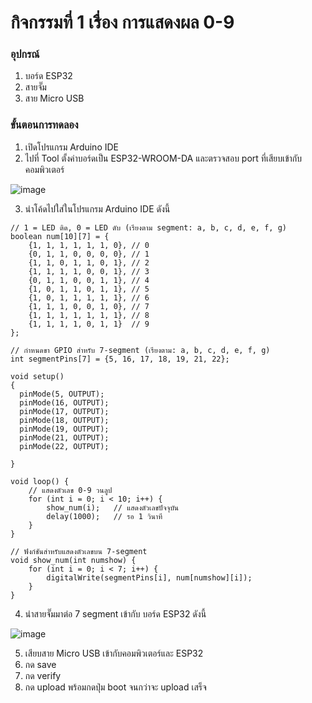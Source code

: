 # กิจกรรมที่ 1 เรื่อง การแสดงผล 0-9 
### อุปกรณ์
1. บอร์ด ESP32
2. สายจั๊ม
3. สาย Micro USB 

### ขั้นตอนการทดลอง
1. เปิดโปรแกรม Arduino IDE
2. ไปที่ Tool ตั้งค่าบอร์ดเป็น ESP32-WROOM-DA และตรวจสอบ port ที่เสียบเข้ากับคอมพิวเตอร์

![image](https://github.com/user-attachments/assets/2a4eb791-96ba-49bc-8d46-4612c2ad34f2)


3. นำโค้ดไปใส่ในโปรแกรม Arduino IDE ดังนี้

```
// 1 = LED ติด, 0 = LED ดับ (เรียงตาม segment: a, b, c, d, e, f, g)
boolean num[10][7] = {
    {1, 1, 1, 1, 1, 1, 0}, // 0
    {0, 1, 1, 0, 0, 0, 0}, // 1
    {1, 1, 0, 1, 1, 0, 1}, // 2
    {1, 1, 1, 1, 0, 0, 1}, // 3
    {0, 1, 1, 0, 0, 1, 1}, // 4
    {1, 0, 1, 1, 0, 1, 1}, // 5
    {1, 0, 1, 1, 1, 1, 1}, // 6
    {1, 1, 1, 0, 0, 1, 0}, // 7
    {1, 1, 1, 1, 1, 1, 1}, // 8
    {1, 1, 1, 1, 0, 1, 1}  // 9
};

// กำหนดขา GPIO สำหรับ 7-segment (เรียงตาม: a, b, c, d, e, f, g)
int segmentPins[7] = {5, 16, 17, 18, 19, 21, 22};

void setup()
{
  pinMode(5, OUTPUT);
  pinMode(16, OUTPUT);
  pinMode(17, OUTPUT);
  pinMode(18, OUTPUT);
  pinMode(19, OUTPUT);
  pinMode(21, OUTPUT);
  pinMode(22, OUTPUT);

}

void loop() {
    // แสดงตัวเลข 0-9 วนลูป
    for (int i = 0; i < 10; i++) {
        show_num(i);   // แสดงตัวเลขปัจจุบัน
        delay(1000);   // รอ 1 วินาที
    }
}

// ฟังก์ชันสำหรับแสดงตัวเลขบน 7-segment
void show_num(int numshow) {
    for (int i = 0; i < 7; i++) {
        digitalWrite(segmentPins[i], num[numshow][i]);
    }
}
```

4. นำสายจั๊มมาต่อ 7 segment เข้ากับ บอร์ด ESP32 ดังนี้

![image](https://github.com/user-attachments/assets/ba4329a3-de90-48d4-aa39-108d35b4d373)

5. เสียบสาย Micro USB เข้ากับคอมพิวเตอร์และ ESP32
6. กด save
7. กด verify
8. กด upload พร้อมกดปุ่ม boot จนกว่าจะ upload เสร็จ
    
